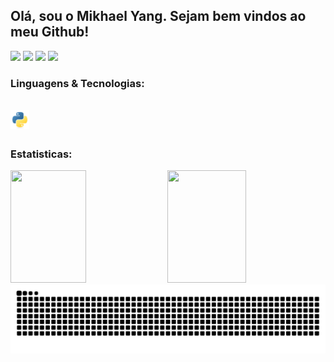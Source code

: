 ## Olá, sou o Mikhael Yang. Sejam bem vindos ao meu Github!
</div>
  <a href="https://www.youtube.com/@AkayBr" target="_blank"><img src="https://img.shields.io/badge/YouTube-FF0000?style=for-the-badge&logo=youtube&logoColor=white" target="_blank"></a>
  <a href="https://www.twitch.tv/mkly4ng" target="_blank"><img src="https://img.shields.io/badge/Twitch-9146FF?style=for-the-badge&logo=twitch&logoColor=white" target="_blank"></a>
  <a href="" target="_blank"><img src="https://img.shields.io/badge/Discord-7289DA?style=for-the-badge&logo=discord&logoColor=white" target="_blank"></a>
  <a href="https://www.linkedin.com/in/mikhael-yang-0047a9321/" target="_blank"><img src="https://img.shields.io/badge/-LinkedIn-%230077B5?style=for-the-badge&logo=linkedin&logoColor=white" target="_blank"></a>
<div>
</div>

### Linguagens & Tecnologias:
<div style="display: inline_block"><br>
  <img align="center" alt="Mkly-Python" height="30" wigth="40" src="https://raw.githubusercontent.com/devicons/devicon/master/icons/python/python-original.svg">
</div>

##
### Estatisticas:
<div>
  <img width="49%" height="180em" src="https://github-readme-stats.vercel.app/api?username=Mkly4ng&show_icons=true&theme=dark&include_all_commits=true&count_private=true"/>
  <img width="50%" height="180em" src="https://github-readme-stats.vercel.app/api/top-langs/?username=Mkly4ng&layout=compact&langs_count-168theme=dark"/>
  
<picture>
  <source media="(prefers-color-scheme: dark)" srcset="https://raw.githubusercontent.com/Mkly4ng/Mkly4ng/output/github-contribution-grid-snake-dark.svg">
  <source media="(prefers-color-scheme: light)" srcset="https://raw.githubusercontent.com/Mkly4ng/Mkly4ng/output/github-contribution-grid-snake.svg">
  <img alt="github contribution grid snake animation" src="https://raw.githubusercontent.com/Mkly4ng/Mkly4ng/output/github-contribution-grid-snake.svg">
</picture>
